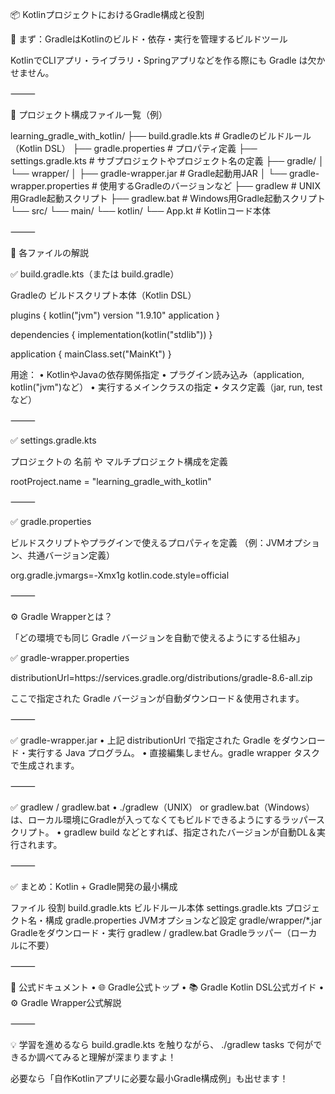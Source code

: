 📦 KotlinプロジェクトにおけるGradle構成と役割

🔰 まず：GradleはKotlinのビルド・依存・実行を管理するビルドツール

KotlinでCLIアプリ・ライブラリ・Springアプリなどを作る際にも Gradle は欠かせません。

⸻

📁 プロジェクト構成ファイル一覧（例）

learning_gradle_with_kotlin/
├── build.gradle.kts             # Gradleのビルドルール（Kotlin DSL）
├── gradle.properties            # プロパティ定義
├── settings.gradle.kts          # サブプロジェクトやプロジェクト名の定義
├── gradle/
│   └── wrapper/
│       ├── gradle-wrapper.jar          # Gradle起動用JAR
│       └── gradle-wrapper.properties   # 使用するGradleのバージョンなど
├── gradlew                      # UNIX用Gradle起動スクリプト
├── gradlew.bat                  # Windows用Gradle起動スクリプト
└── src/
└── main/
└── kotlin/
└── App.kt           # Kotlinコード本体


⸻

🧩 各ファイルの解説

✅ build.gradle.kts（または build.gradle）

Gradleの ビルドスクリプト本体（Kotlin DSL）

plugins {
kotlin("jvm") version "1.9.10"
application
}

dependencies {
implementation(kotlin("stdlib"))
}

application {
mainClass.set("MainKt")
}

用途：
•	KotlinやJavaの依存関係指定
•	プラグイン読み込み（application, kotlin("jvm")など）
•	実行するメインクラスの指定
•	タスク定義（jar, run, test など）

⸻

✅ settings.gradle.kts

プロジェクトの 名前 や マルチプロジェクト構成を定義

rootProject.name = "learning_gradle_with_kotlin"


⸻

✅ gradle.properties

ビルドスクリプトやプラグインで使えるプロパティを定義
（例：JVMオプション、共通バージョン定義）

org.gradle.jvmargs=-Xmx1g
kotlin.code.style=official


⸻

⚙️ Gradle Wrapperとは？

「どの環境でも同じ Gradle バージョンを自動で使えるようにする仕組み」

✅ gradle-wrapper.properties

distributionUrl=https\://services.gradle.org/distributions/gradle-8.6-all.zip

ここで指定された Gradle バージョンが自動ダウンロード＆使用されます。

⸻

✅ gradle-wrapper.jar
•	上記 distributionUrl で指定された Gradle をダウンロード・実行する Java プログラム。
•	直接編集しません。gradle wrapper タスクで生成されます。

⸻

✅ gradlew / gradlew.bat
•	./gradlew（UNIX） or gradlew.bat（Windows）は、ローカル環境にGradleが入ってなくてもビルドできるようにするラッパースクリプト。
•	gradlew build などとすれば、指定されたバージョンが自動DL＆実行されます。

⸻

✅ まとめ：Kotlin + Gradle開発の最小構成

ファイル	役割
build.gradle.kts	ビルドルール本体
settings.gradle.kts	プロジェクト名・構成
gradle.properties	JVMオプションなど設定
gradle/wrapper/*.jar	Gradleをダウンロード・実行
gradlew / gradlew.bat	Gradleラッパー（ローカルに不要）


⸻

📘 公式ドキュメント
•	🌐 Gradle公式トップ
•	📚 Gradle Kotlin DSL公式ガイド
•	⚙️ Gradle Wrapper公式解説

⸻

💡 学習を進めるなら build.gradle.kts を触りながら、 ./gradlew tasks で何ができるか調べてみると理解が深まりますよ！

必要なら「自作Kotlinアプリに必要な最小Gradle構成例」も出せます！